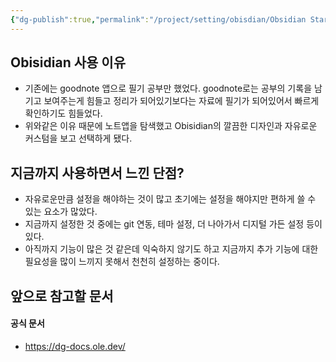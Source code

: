 ```yaml
---
{"dg-publish":true,"permalink":"/project/setting/obisdian/Obsidian Start/"}
---
```



## Obisidian 사용 이유
- 기존에는 goodnote 앱으로 필기 공부만 했었다. goodnote로는 공부의 기록을 남기고 보여주는게 힘들고 정리가 되어있기보다는 자료에 필기가 되어있어서 빠르게 확인하기도 힘들었다.
- 위와같은 이유 때문에 노트앱을 탐색했고 Obisidian의 깔끔한 디자인과 자유로운 커스텀을 보고 선택하게 됐다.

## 지금까지 사용하면서 느낀 단점?
- 자유로운만큼 설정을 해야하는 것이 많고 초기에는 설정을 해야지만 편하게 쓸 수 있는 요소가 많았다.
- 지금까지 설정한 것 중에는 git 연동, 테마 설정, 더 나아가서 디지털 가든 설정 등이 있다.
- 아직까지 기능이 많은 것 같은데 익숙하지 않기도 하고 지금까지 추가 기능에 대한 필요성을 많이 느끼지 못해서 천천히 설정하는 중이다.


## 앞으로 참고할 문서
#### 공식 문서
- https://dg-docs.ole.dev/